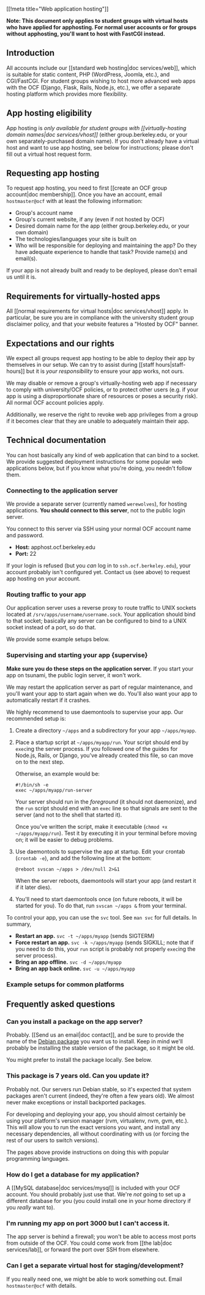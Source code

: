 [[!meta title="Web application hosting"]]

**Note: This document only applies to student groups with virtual hosts who
have applied for apphosting. For normal user accounts or for groups without
apphosting, you'll want to host with FastCGI instead.**


## Introduction

All accounts include our [[standard web hosting|doc services/web]], which is
suitable for static content, PHP (WordPress, Joomla, etc.), and CGI/FastCGI.
For student groups wishing to host more advanced web apps with the OCF (Django,
Flask, Rails, Node.js, etc.), we offer a separate hosting platform which
provides more flexibility.

## App hosting eligibility

App hosting is *only available for student groups with [[virtually-hosting
domain names|doc services/vhost]]* (either group.berkeley.edu, or your own
separately-purchased domain name). If you don't already have a virtual host and
want to use app hosting, see below for instructions; please don't fill out a
virtual host request form.

## Requesting app hosting

To request app hosting, you need to first [[create an OCF group
account|doc membership]]. Once you have an account, email `hostmaster@ocf` with at
least the following information:

* Group's account name
* Group's current website, if any (even if not hosted by OCF)
* Desired domain name for the app (either group.berkeley.edu, or your own
  domain)
* The technologies/languages your site is built on
* Who will be responsible for deploying and maintaining the app? Do they have
  adequate experience to handle that task? Provide name(s) and email(s).

If your app is not already built and ready to be deployed, please don't email
us until it is.

## Requirements for virtually-hosted apps

All [[normal requirements for virtual hosts|doc services/vhost]] apply. In
particular, be sure you are in compliance with the university student group
disclaimer policy, and that your website features a "Hosted by OCF" banner.

## Expectations and our rights

We expect all groups request app hosting to be able to deploy their app by
themselves in our setup. We can try to assist during [[staff hours|staff-hours]]
but it is *your responsibility* to ensure your app works, not ours.

We may disable or remove a group's virtually-hosting web app if necessary to
comply with university/OCF policies, or to protect other users (e.g. if your
app is using a disproportionate share of resources or poses a security risk).
All normal OCF account policies apply.

Additionally, we reserve the right to revoke web app privileges from a group if
it becomes clear that they are unable to adequately maintain their app.

## Technical documentation

You can host basically any kind of web application that can bind to a socket.
We provide suggested deployment instructions for some popular web applications
below, but if you know what you're doing, you needn't follow them.

### Connecting to the application server

We provide a separate server (currently named `werewolves`), for hosting
applications. **You should connect to this server**, not to the public login
server.

You connect to this server via SSH using your normal OCF account name and password.

* **Host:** apphost.ocf.berkeley.edu
* **Port:** 22

If your login is refused (but you *can* log in to `ssh.ocf.berkeley.edu`), your
account probably isn't configured yet. Contact us (see above) to request app
hosting on your account.

### Routing traffic to your app

Our application server uses a reverse proxy to route traffic to UNIX sockets
located at `/srv/apps/username/username.sock`. Your application should bind to
that socket; basically any server can be configured to bind to a UNIX socket
instead of a port, so do that.

We provide some example setups below.

### Supervising and starting your app    {supervise}

**Make sure you do these steps on the application server.** If you start your
app on tsunami, the public login server, it won't work.

We may restart the application server as part of regular maintenance, and
you'll want your app to start again when we do. You'll also want your app to
automatically restart if it crashes.

We highly recommend to use daemontools to supervise your app. Our recommended
setup is:

1. Create a directory `~/apps` and a subdirectory for your app `~/apps/myapp`.

2. Place a startup script at `~/apps/myapp/run`. Your script should end by
   `exec`ing the server process. If you followed one of the guides for Node.js,
   Rails, or Django, you've already created this file, so can move on to the next step.

   Otherwise, an example would be:

       #!/bin/sh -e
       exec ~/apps/myapp/run-server

   Your server should run in the *foreground* (it should not daemonize), and
   the `run` script should end with an `exec` line so that signals are sent to
   the server (and not to the shell that started it).

   Once you've written the script, make it executable
   (`chmod +x ~/apps/myapp/run`). Test it by executing it in your terminal
   before moving on; it will be easier to debug problems.

3. Use daemontools to supervise the app at startup. Edit your crontab
   (`crontab -e`), and add the following line at the bottom:

       @reboot svscan ~/apps > /dev/null 2>&1

   When the server reboots, daemontools will start your app (and restart it if
   it later dies).

4. You'll need to start daemontools once (on future reboots, it will be started
   for you). To do that, run `svscan ~/apps &` from your terminal.

To control your app, you can use the `svc` tool. See `man svc` for full
details. In summary,

* **Restart an app.** `svc -t ~/apps/myapp` (sends SIGTERM)
* **Force restart an app.** `svc -k ~/apps/myapp` (sends SIGKILL; note that if
  you need to do this, your `run` script is probably not properly `exec`ing the
  server process).
* **Bring an app offline.** `svc -d ~/apps/myapp`
* **Bring an app back online.** `svc -u ~/apps/myapp`

### Example setups for common platforms


## Frequently asked questions
### Can you install a package on the app server?

Probably. [[Send us an email|doc contact]], and be sure to provide the name of the
[Debian package][dpkg] you want us to install. Keep in mind we'll probably be
installing the stable version of the package, so it might be old.

You might prefer to install the package locally. See below.

### This package is 7 years old. Can you update it?

Probably not. Our servers run Debian stable, so it's expected that system
packages aren't current (indeed, they're often a few years old). We almost
never make exceptions or install backported packages.

For developing and deploying your app, you should almost certainly be using
your platform's version manager (rvm, virtualenv, nvm, gvm, etc.). This will
allow you to run the exact versions you want, and install any necessary
dependencies, all without coordinating with us (or forcing the rest of our
users to switch versions).

The pages above provide instructions on doing this with popular programming
languages.

### How do I get a database for my application?

A [[MySQL database|doc services/mysql]] is included with your OCF account. You
should probably just use that. We're *not* going to set up a different database
for you (you could install one in your home directory if you *really* want to).

### I'm running my app on port 3000 but I can't access it.

The app server is behind a firewall; you won't be able to access most ports
from outside of the OCF. You could come work from [[the lab|doc services/lab]], or
forward the port over SSH from elsewhere.

### Can I get a separate virtual host for staging/development?

If you really need one, we might be able to work something out. Email
`hostmaster@ocf` with details.

[dpkg]: https://www.debian.org/distrib/packages#search_packages

